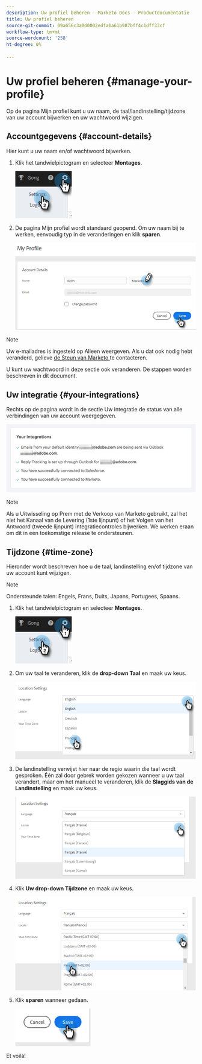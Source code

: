 ```yaml
---
description: Uw profiel beheren - Marketo Docs - Productdocumentatie
title: Uw profiel beheren
source-git-commit: 09a656c3a0d0002edfa1a61b987bff4c1dff33cf
workflow-type: tm+mt
source-wordcount: '258'
ht-degree: 0%

---
```


# Uw profiel beheren {#manage-your-profile}

Op de pagina Mijn profiel kunt u uw naam, de taal/landinstelling/tijdzone van uw account bijwerken en uw wachtwoord wijzigen.

## Accountgegevens {#account-details}

Hier kunt u uw naam en/of wachtwoord bijwerken.

1. Klik het tandwielpictogram en selecteer **Montages**.

   ![](assets/manage-your-profile-1.png)

1. De pagina Mijn profiel wordt standaard geopend. Om uw naam bij te werken, eenvoudig typ in de veranderingen en klik **sparen**.

   ![](assets/manage-your-profile-2.png)

>[!NOTE]
>
>Uw e-mailadres is ingesteld op Alleen weergeven. Als u dat ook nodig hebt veranderd, gelieve [ de Steun van Marketo ](https://nation.marketo.com/t5/Support/ct-p/Support) te contacteren.

U kunt uw wachtwoord in deze sectie ook veranderen. De stappen worden beschreven in dit document.

## Uw integratie {#your-integrations}

Rechts op de pagina wordt in de sectie Uw integratie de status van alle verbindingen van uw account weergegeven.

![](assets/manage-your-profile-3.png)

>[!NOTE]
>
>Als u Uitwisseling op Prem met de Verkoop van Marketo gebruikt, zal het niet het Kanaal van de Levering (1ste lijnpunt) of het Volgen van het Antwoord (tweede lijnpunt) integratiecontroles bijwerken. We werken eraan om dit in een toekomstige release te ondersteunen.

## Tijdzone {#time-zone}

Hieronder wordt beschreven hoe u de taal, landinstelling en/of tijdzone van uw account kunt wijzigen.

>[!NOTE]
>
>Ondersteunde talen: Engels, Frans, Duits, Japans, Portugees, Spaans.

1. Klik het tandwielpictogram en selecteer **Montages**.

   ![](assets/manage-your-profile-4.png)

1. Om uw taal te veranderen, klik de **drop-down Taal** en maak uw keus.

   ![](assets/manage-your-profile-5.png)

1. De landinstelling verwijst hier naar de regio waarin die taal wordt gesproken. Één zal door gebrek worden gekozen wanneer u uw taal verandert, maar om het manueel te veranderen, klik de **Slaggids van de Landinstelling** en maak uw keus.

   ![](assets/manage-your-profile-6.png)

1. Klik **Uw drop-down Tijdzone** en maak uw keus.

   ![](assets/manage-your-profile-7.png)

1. Klik **sparen** wanneer gedaan.

   ![](assets/manage-your-profile-8.png)

Et voilà!
